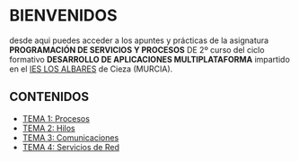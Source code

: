 # BIENVENIDOS
desde aqui puedes acceder a los apuntes y prácticas de la asignatura **PROGRAMACIÓN DE SERVICIOS Y PROCESOS** DE 2º curso del ciclo formativo **DESARROLLO DE APLICACIONES MULTIPLATAFORMA** impartido en el [IES LOS ALBARES](https://www.ieslosalbares.es) de Cieza (MURCIA).

## CONTENIDOS
* [TEMA 1: Procesos]()
* [TEMA 2: Hilos](2.HILOS/I.INDICE.md)
* [TEMA 3: Comunicaciones](3.COMUNICACIONES/I.INDICE.md)
* [TEMA 4: Servicios de Red](4.REST/INDICE.md)


